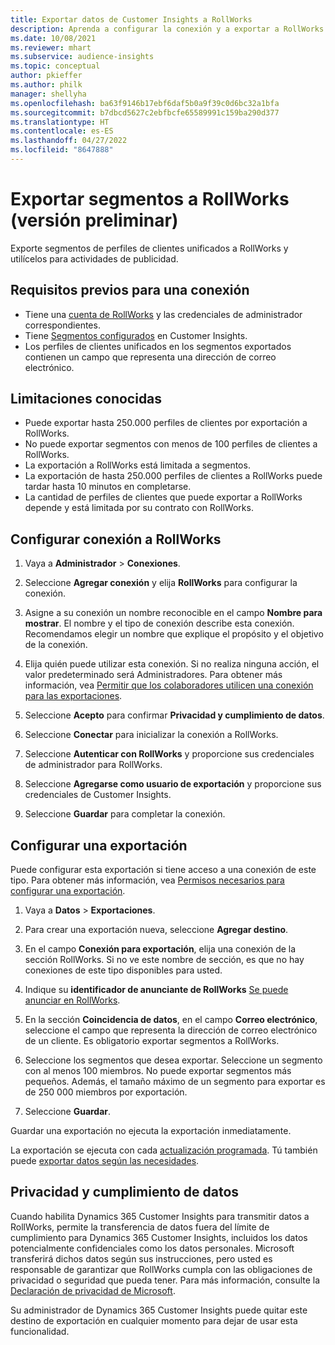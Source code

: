 ```yaml
---
title: Exportar datos de Customer Insights a RollWorks
description: Aprenda a configurar la conexión y a exportar a RollWorks.
ms.date: 10/08/2021
ms.reviewer: mhart
ms.subservice: audience-insights
ms.topic: conceptual
author: pkieffer
ms.author: philk
manager: shellyha
ms.openlocfilehash: ba63f9146b17ebf6daf5b0a9f39c0d6bc32a1bfa
ms.sourcegitcommit: b7dbcd5627c2ebfbcfe65589991c159ba290d377
ms.translationtype: HT
ms.contentlocale: es-ES
ms.lasthandoff: 04/27/2022
ms.locfileid: "8647888"
---
```

# <a name="export-segments-to-rollworks-preview"></a>Exportar segmentos a RollWorks (versión preliminar)

Exporte segmentos de perfiles de clientes unificados a RollWorks y utilícelos para actividades de publicidad. 

## <a name="prerequisites-for-a-connection"></a>Requisitos previos para una conexión

-   Tiene una [cuenta de RollWorks](https://www.rollworks.com/) y las credenciales de administrador correspondientes.
-   Tiene [Segmentos configurados](segments.md) en Customer Insights.
-   Los perfiles de clientes unificados en los segmentos exportados contienen un campo que representa una dirección de correo electrónico.

## <a name="known-limitations"></a>Limitaciones conocidas

- Puede exportar hasta 250.000 perfiles de clientes por exportación a RollWorks.
- No puede exportar segmentos con menos de 100 perfiles de clientes a RollWorks. 
- La exportación a RollWorks está limitada a segmentos.
- La exportación de hasta 250.000 perfiles de clientes a RollWorks puede tardar hasta 10 minutos en completarse. 
- La cantidad de perfiles de clientes que puede exportar a RollWorks depende y está limitada por su contrato con RollWorks.

## <a name="set-up-connection-to-rollworks"></a>Configurar conexión a RollWorks

1. Vaya a **Administrador** > **Conexiones**.

1. Seleccione **Agregar conexión** y elija **RollWorks** para configurar la conexión.

1. Asigne a su conexión un nombre reconocible en el campo **Nombre para mostrar**. El nombre y el tipo de conexión describe esta conexión. Recomendamos elegir un nombre que explique el propósito y el objetivo de la conexión.

1. Elija quién puede utilizar esta conexión. Si no realiza ninguna acción, el valor predeterminado será Administradores. Para obtener más información, vea [Permitir que los colaboradores utilicen una conexión para las exportaciones](connections.md#allow-contributors-to-use-a-connection-for-exports).

1. Seleccione **Acepto** para confirmar **Privacidad y cumplimiento de datos**.

1. Seleccione **Conectar** para inicializar la conexión a RollWorks.

1. Seleccione **Autenticar con RollWorks** y proporcione sus credenciales de administrador para RollWorks.

1. Seleccione **Agregarse como usuario de exportación** y proporcione sus credenciales de Customer Insights.

1. Seleccione **Guardar** para completar la conexión.

## <a name="configure-an-export"></a>Configurar una exportación

Puede configurar esta exportación si tiene acceso a una conexión de este tipo. Para obtener más información, vea [Permisos necesarios para configurar una exportación](export-destinations.md#set-up-a-new-export).

1. Vaya a **Datos** > **Exportaciones**.

1. Para crear una exportación nueva, seleccione **Agregar destino**.

1. En el campo **Conexión para exportación**, elija una conexión de la sección RollWorks. Si no ve este nombre de sección, es que no hay conexiones de este tipo disponibles para usted.

1. Indique su **identificador de anunciante de RollWorks** [Se puede anunciar en RollWorks](https://help.adroll.com/hc/articles/212011838-Advertiser-Profiles).

1. En la sección **Coincidencia de datos**, en el campo **Correo electrónico**, seleccione el campo que representa la dirección de correo electrónico de un cliente. Es obligatorio exportar segmentos a RollWorks.

1. Seleccione los segmentos que desea exportar. Seleccione un segmento con al menos 100 miembros. No puede exportar segmentos más pequeños. Además, el tamaño máximo de un segmento para exportar es de 250 000 miembros por exportación. 

1. Seleccione **Guardar**.

Guardar una exportación no ejecuta la exportación inmediatamente.

La exportación se ejecuta con cada [actualización programada](system.md#schedule-tab). Tú también puede [exportar datos según las necesidades](export-destinations.md#run-exports-on-demand). 


## <a name="data-privacy-and-compliance"></a>Privacidad y cumplimiento de datos

Cuando habilita Dynamics 365 Customer Insights para transmitir datos a RollWorks, permite la transferencia de datos fuera del límite de cumplimiento para Dynamics 365 Customer Insights, incluidos los datos potencialmente confidenciales como los datos personales. Microsoft transferirá dichos datos según sus instrucciones, pero usted es responsable de garantizar que RollWorks cumpla con las obligaciones de privacidad o seguridad que pueda tener. Para más información, consulte la [Declaración de privacidad de Microsoft](https://go.microsoft.com/fwlink/?linkid=396732).

Su administrador de Dynamics 365 Customer Insights puede quitar este destino de exportación en cualquier momento para dejar de usar esta funcionalidad.
